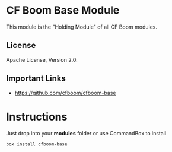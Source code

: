 # CF Boom Base Module

This module is the "Holding Module" of all CF Boom modules.

## License
Apache License, Version 2.0.

## Important Links
- https://github.com/cfboom/cfboom-base

# Instructions
Just drop into your **modules** folder or use CommandBox to install

`box install cfboom-base`
